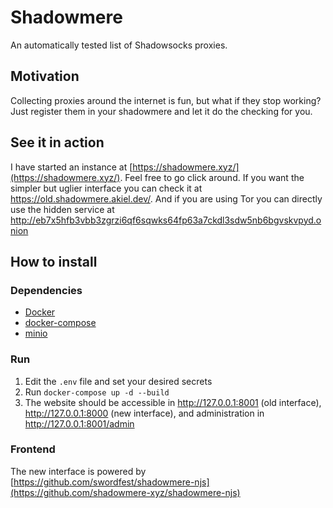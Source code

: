 # Shadowmere
An automatically tested list of Shadowsocks proxies.

## Motivation
Collecting proxies around the internet is fun, but what if they stop working? Just register them in your shadowmere and let it do the checking for you.

## See it in action
I have started an instance at [https://shadowmere.xyz/](https://shadowmere.xyz/). Feel free to go click around.
If you want the simpler but uglier interface you can check it at https://old.shadowmere.akiel.dev/.
And if you are using Tor you can directly use the hidden service at http://eb7x5hfb3vbb3zgrzi6qf6sqwks64fp63a7ckdl3sdw5nb6bgvskvpyd.onion

## How to install
### Dependencies
 - [Docker](https://www.docker.com/)
 - [docker-compose](https://docs.docker.com/compose/)
 - [minio](https://min.io/)
### Run
 1. Edit the `.env` file and set your desired secrets
 2. Run `docker-compose up -d --build`
 3. The website should be accessible in http://127.0.0.1:8001 (old interface), http://127.0.0.1:8000 (new interface), and administration in http://127.0.0.1:8001/admin 
### Frontend
The new interface is powered by [https://github.com/swordfest/shadowmere-njs](https://github.com/shadowmere-xyz/shadowmere-njs)
